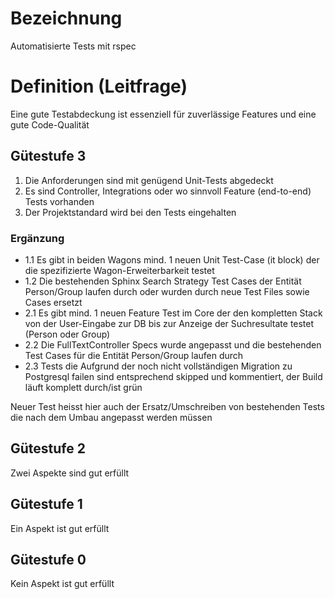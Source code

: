 # Bezeichnung
Automatisierte Tests mit rspec

# Definition (Leitfrage)
Eine gute Testabdeckung ist essenziell für zuverlässige Features und eine gute Code-Qualität

## Gütestufe 3
1. Die Anforderungen sind mit genügend Unit-Tests abgedeckt
2. Es sind Controller, Integrations oder wo sinnvoll Feature (end-to-end) Tests vorhanden
3. Der Projektstandard wird bei den Tests eingehalten

### Ergänzung
- 1.1 Es gibt in beiden Wagons mind. 1 neuen Unit Test-Case (it block) der die spezifizierte Wagon-Erweiterbarkeit testet
- 1.2 Die bestehenden Sphinx Search Strategy Test Cases der Entität Person/Group laufen durch oder wurden durch neue Test Files sowie Cases ersetzt
- 2.1 Es gibt mind. 1 neuen Feature Test im Core der den kompletten Stack von der User-Eingabe zur DB bis zur Anzeige der Suchresultate testet (Person oder Group)
- 2.2 Die FullTextController Specs wurde angepasst und die bestehenden Test Cases für die Entität Person/Group laufen durch
- 2.3 Tests die Aufgrund der noch nicht vollständigen Migration zu Postgresql failen sind entsprechend skipped und kommentiert, der Build läuft komplett durch/ist grün

Neuer Test heisst hier auch der Ersatz/Umschreiben von bestehenden Tests die nach dem Umbau angepasst werden müssen

## Gütestufe 2
Zwei Aspekte sind gut erfüllt

## Gütestufe 1
Ein Aspekt ist gut erfüllt

## Gütestufe 0
Kein Aspekt ist gut erfüllt
